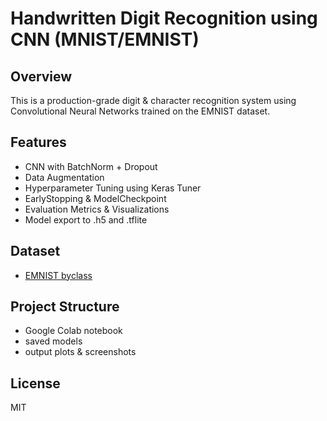 # Handwritten Digit Recognition using CNN (MNIST/EMNIST)

## Overview
This is a production-grade digit & character recognition system using Convolutional Neural Networks trained on the EMNIST dataset.

## Features
- CNN with BatchNorm + Dropout
- Data Augmentation
- Hyperparameter Tuning using Keras Tuner
- EarlyStopping & ModelCheckpoint
- Evaluation Metrics & Visualizations
- Model export to .h5 and .tflite

## Dataset
- [EMNIST byclass](https://www.nist.gov/itl/products-and-services/emnist-dataset)

## Project Structure
- Google Colab notebook
- saved models
- output plots & screenshots

## License
MIT

